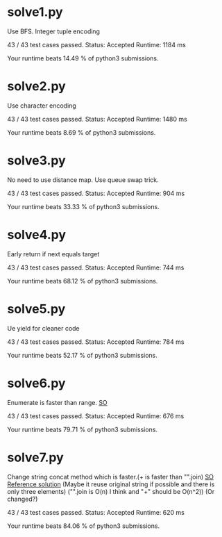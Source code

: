 # solve1.py

Use BFS. Integer tuple encoding

43 / 43 test cases passed.
Status: Accepted
Runtime: 1184 ms

Your runtime beats 14.49 % of python3 submissions.

# solve2.py

Use character encoding

43 / 43 test cases passed.
Status: Accepted
Runtime: 1480 ms

Your runtime beats 8.69 % of python3 submissions.

# solve3.py

No need to use distance map. Use queue swap trick.

43 / 43 test cases passed.
Status: Accepted
Runtime: 904 ms

Your runtime beats 33.33 % of python3 submissions.

# solve4.py

Early return if next equals target

43 / 43 test cases passed.
Status: Accepted
Runtime: 744 ms

Your runtime beats 68.12 % of python3 submissions.

# solve5.py

Ue yield for cleaner code

43 / 43 test cases passed.
Status: Accepted
Runtime: 784 ms

Your runtime beats 52.17 % of python3 submissions.

# solve6.py

Enumerate is faster than range. [SO](https://stackoverflow.com/questions/4852944/what-is-faster-for-loop-using-enumerate-or-for-loop-using-xrange-in-python?utm_medium=organic&utm_source=google_rich_qa&utm_campaign=google_rich_qa)

43 / 43 test cases passed.
Status: Accepted
Runtime: 676 ms

Your runtime beats 79.71 % of python3 submissions.

# solve7.py

Change string concat method which is faster.(+ is faster than "".join) [SO](https://stackoverflow.com/questions/1228299/change-one-character-in-a-string/1228327#1228327) [Reference solution](http://bookshadow.com/weblog/2017/12/24/leetcode-open-the-lock/)
(Maybe it reuse original string if possible and there is only three elements)
("".join is O(n) I think and "+" should be O(n^2)) (Or changed?)


43 / 43 test cases passed.
Status: Accepted
Runtime: 620 ms

Your runtime beats 84.06 % of python3 submissions.

